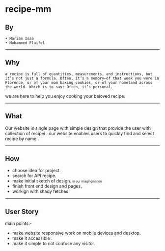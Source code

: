 # recipe-mm


## By
    • Mariam Isaa
    • Mohammed Flaifel

    
___
## Why

`a recipe is full of quantities, measurements, and instructions, but it’s not just a formula. Often, it’s a memory—of that week you were in Florence, or of your mom baking cookies, or of your homeland across the world. Which is to say: Often, it’s personal.`

we are here to help you enjoy cooking your beloved recipe.


___
## What 
Our website is single page with  simple design that provide the user with collection of recipei . our website enables users to quickly find and select recipe by  name .  
 

___
## How
  * choose idea for project.
  * search for API recipe.
  * make initial sketch of design. <small><small> in our imagingination </small></small>
  * finish front end design and pages.
  * workign with shady fetches
___

## User Story
main points:-

  * make website responsive work on mobile devices and desktop.
  * make it accessible .
  * make it simple to not confuse any visitor.
  